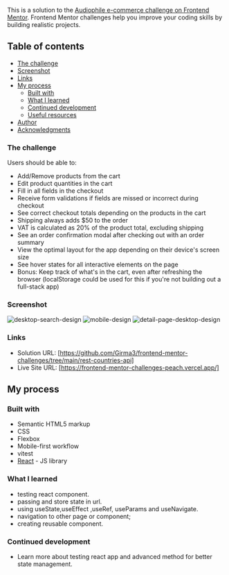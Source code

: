 This is a solution to the [Audiophile e-commerce challenge on Frontend Mentor](https://www.frontendmentor.io/challenges/audiophile-ecommerce-website-C8cuSd_wx). Frontend Mentor challenges help you improve your coding skills by building realistic projects.

## Table of contents

- [The challenge](#the-challenge)
- [Screenshot](#screenshot)
- [Links](#links)
- [My process](#my-process)
  - [Built with](#built-with)
  - [What I learned](#what-i-learned)
  - [Continued development](#continued-development)
  - [Useful resources](#useful-resources)
- [Author](#author)
- [Acknowledgments](#acknowledgments)

### The challenge

Users should be able to:

- Add/Remove products from the cart
- Edit product quantities in the cart
- Fill in all fields in the checkout
- Receive form validations if fields are missed or incorrect during checkout
- See correct checkout totals depending on the products in the cart
- Shipping always adds $50 to the order
- VAT is calculated as 20% of the product total, excluding shipping
- See an order confirmation modal after checking out with an order summary
- View the optimal layout for the app depending on their device's screen size
- See hover states for all interactive elements on the page
- Bonus: Keep track of what's in the cart, even after refreshing the browser (localStorage could be used for this if you're not building out a full-stack app)

### Screenshot

![desktop-search-design](public/assets/images/search.png)
![mobile-design](public/assets/images/mobile-design.png)
![detail-page-desktop-design](public/assets/images/detail-page.png)

### Links

- Solution URL: [https://github.com/Girma3/frontend-mentor-challenges/tree/main/rest-countries-api]
- Live Site URL: [https://frontend-mentor-challenges-peach.vercel.app/]

## My process

### Built with

- Semantic HTML5 markup
- CSS
- Flexbox
- Mobile-first workflow
- vitest
- [React](https://reactjs.org/) - JS library

### What I learned

- testing react component.
- passing and store state in url.
- using useState,useEffect ,useRef, useParams and useNavigate.
- navigation to other page or component;
- creating reusable component.

### Continued development

- Learn more about testing react app and advanced method for better state management.

